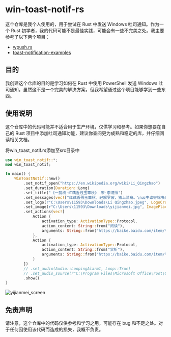 # win-toast-notif-rs
这个仓库是我个人使用的，用于尝试在 Rust 中发送 Windows 吐司通知。作为一个 Rust 初学者，我的代码可能不是最佳实践，可能会有一些不完美之处。我主要参考了以下两个项目：

- [wpush.rs](https://github.com/saez-juan/wpush.rs)
- [toast-notification-examples](https://github.com/GitHub30/toast-notification-examples)

## 目的

我创建这个仓库的目的是学习如何在 Rust 中使用 PowerShell 发送 Windows 吐司通知。虽然这不是一个完美的解决方案，但我希望通过这个项目能够学到一些东西。

## 使用说明

这个仓库中的代码可能并不适合用于生产环境，仅供学习和参考。如果你想要在自己的 Rust 项目中添加吐司通知功能，建议你查阅更为成熟和稳定的库，并仔细阅读相关文档。

将win_toast_notif.rs添加至src目录中
```rust
use win_toast_notif::*;
mod win_toast_notif;

fn main() {
    WinToastNotif::new()
        .set_notif_open("https://en.wikipedia.org/wiki/Li_Qingzhao")
        .set_duration(Duration::Long)
        .set_title("《一剪梅·红藕香残玉簟秋》 宋·李清照")
        .set_messages(vec!["红藕香残玉簟秋。轻解罗裳，独上兰舟。\n云中谁寄锦书来，雁字回时，月满西楼。\n花自飘零水自流。一种相思，两处闲愁。\n此情无计可消除，才下眉头，却上心头。"])
        .set_logo(r"C:\Users\11593\Downloads\Li Qingzhao.jpeg", LogoCropCircle::True)
        .set_image(r"C:\Users\11593\Downloads\yijianmei.jpg", ImagePlacement::Top)
        .set_actions(vec![
            Action {
                activation_type: ActivationType::Protocol,
                action_content: String::from("阅读"),
                arguments: String::from("https://baike.baidu.com/item/%E4%B8%80%E5%89%AA%E6%A2%85%C2%B7%E7%BA%A2%E8%97%95%E9%A6%99%E6%AE%8B%E7%8E%89%E7%B0%9F%E7%A7%8B/593597#1"),
            },
            Action {
                activation_type: ActivationType::Protocol,
                action_content: String::from("赏析"),
                arguments: String::from("https://baike.baidu.com/item/%E4%B8%80%E5%89%AA%E6%A2%85%C2%B7%E7%BA%A2%E8%97%95%E9%A6%99%E6%AE%8B%E7%8E%89%E7%B0%9F%E7%A7%8B/593597#4"),
            }
        ])
        // .set_audio(Audio::LoopingAlarm1, Loop::True)    
        // .set_audio_source(r"C:\Program Files\Microsoft Office\root\Office16\sdxs\FA000000084\fluidhost\static\media\wl_completion_sound.13a69e47a3545eb5ac81.mp3")
        .show()
}
```

![yijianmei_screen](https://github.com/iKineticate/win-toast-notif-rs/assets/115683118/64c01312-9507-4423-8e43-cd3be37d8e8d)


## 免责声明

请注意，这个仓库中的代码仅供参考和学习之用，可能存在 bug 和不足之处。对于任何因使用该代码而造成的损失，我概不负责。
